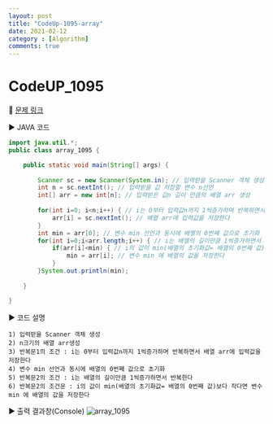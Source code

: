```yaml
---
layout: post
title: "CodeUp-1095-array"
date: 2021-02-12
category : [Algorithm]
comments: true
---
```


# CodeUP_1095

🎈 [문제 링크](https://www.codeup.kr/problem.php?id=1095)

▶ JAVA 코드 

```java
import java.util.*;
public class array_1095 {

	public static void main(String[] args) {
		
		Scanner sc = new Scanner(System.in); // 입력받을 Scanner 객체 생성
		int n = sc.nextInt(); // 입력받을 값 저장할 변수 n선언
		int[] arr = new int[n]; // 입력받은 값n 길이 만큼의 배열 arr 생성
		
		for(int i=0; i<n;i++) { // i는 0부터 입력값n까지 1씩증가하며 반복하면서
			arr[i] = sc.nextInt(); // 배열 arr에 입력값을 저장한다
		}
		int min = arr[0]; // 변수 min 선언과 동시에 배열의 0번째 값으로 초기화
		for(int i=0;i<arr.length;i++) { // i는 배열의 길이만큼 1씩증가하면서 반복한다
			if(arr[i]<min) { // i의 값이 min(배열의 초기화값= 배열의 0번째 값)보다 작다면
				min = arr[i]; // 변수 min 에 배열의 값을 저장한다
			}
		}System.out.println(min);
		
	}

}
```

▶ 코드 설명

    1) 입력받을 Scanner 객체 생성
    2) n크기의 배열 arr생성
	3) 반복문1의 조건 : i는 0부터 입력값n까지 1씩증가하며 반복하면서 배열 arr에 입력값을 저장한다
	4) 변수 min 선언과 동시에 배열의 0번째 값으로 초기화
	5) 반복문2의 조건 : i는 배열의 길이만큼 1씩증가하면서 반복한다
	6) 반복문2의 조건문 : i의 값이 min(배열의 초기화값= 배열의 0번째 값)보다 작다면 변수 min 에 배열의 값을 저장한다
		

▶ 출력 결과창(Console)
![array_1095](https://user-images.githubusercontent.com/65608960/107740493-9c2cf200-6d4e-11eb-942c-1448aebef300.JPG)
